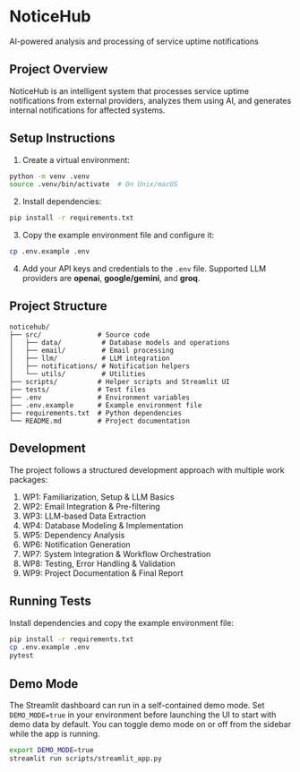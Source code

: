 # NoticeHub

AI-powered analysis and processing of service uptime notifications

## Project Overview

NoticeHub is an intelligent system that processes service uptime notifications from external providers, analyzes them using AI, and generates internal notifications for affected systems.

## Setup Instructions

1. Create a virtual environment:
```bash
python -m venv .venv
source .venv/bin/activate  # On Unix/macOS
```

2. Install dependencies:
```bash
pip install -r requirements.txt
```

3. Copy the example environment file and configure it:
```bash
cp .env.example .env
```

4. Add your API keys and credentials to the `.env` file. Supported LLM providers are **openai**, **google/gemini**, and **groq**.

## Project Structure

```
noticehub/
├── src/              # Source code
│   ├── data/          # Database models and operations
│   ├── email/         # Email processing
│   ├── llm/           # LLM integration
│   ├── notifications/ # Notification helpers
│   └── utils/         # Utilities
├── scripts/          # Helper scripts and Streamlit UI
├── tests/            # Test files
├── .env              # Environment variables
├── .env.example      # Example environment file
├── requirements.txt  # Python dependencies
└── README.md         # Project documentation
```

## Development

The project follows a structured development approach with multiple work packages:

1. WP1: Familiarization, Setup & LLM Basics
2. WP2: Email Integration & Pre-filtering
3. WP3: LLM-based Data Extraction
4. WP4: Database Modeling & Implementation
5. WP5: Dependency Analysis
6. WP6: Notification Generation
7. WP7: System Integration & Workflow Orchestration
8. WP8: Testing, Error Handling & Validation
9. WP9: Project Documentation & Final Report

## Running Tests

Install dependencies and copy the example environment file:

```bash
pip install -r requirements.txt
cp .env.example .env
pytest
```

## Demo Mode

The Streamlit dashboard can run in a self-contained demo mode. Set `DEMO_MODE=true`
in your environment before launching the UI to start with demo data by default.
You can toggle demo mode on or off from the sidebar while the app is running.

```bash
export DEMO_MODE=true
streamlit run scripts/streamlit_app.py
```
